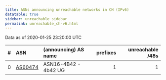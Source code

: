 ```yaml
---
title: ASNs announcing unreachable networks in CH (IPv6)
datatable: true
sidebar: unreachable_sidebar
permalink: unreachable_ch-v6.html
---
```


Data as of 2020-01-25 23:20:00 UTC


<div class="datatable-begin"></div>

|   # | ASN                                    | (announcing) AS name   |   prefixes |   unreachable /48s |
|----:|:---------------------------------------|:-----------------------|-----------:|-------------------:|
|   0 | [AS60474](unreachable_AS60474-v6.html) | ASN16-4B42 - 4b42 UG   |          1 |                  1 |

<div class="datatable-end"></div>